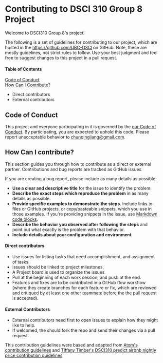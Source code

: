 # Contributing to DSCI 310 Group 8 Project

Welcome to DSCI310 Group 8's project! 

The following is a set of guidelines for contributing to our project, which are hosted in the https://github.com/UBC-DSCI on GitHub. Note, these are mostly guidelines, not strict rules to follow. Use your best judgment and feel free to suggest changes to this project in a pull request.

#### Table of Contents

[Code of Conduct](#code-of-conduct)  
[How Can I Contribute?](#how-can-i-contribute)  
 - Direct contributors  
 - External contributors  


## Code of Conduct
This project and everyone participating in it is governed by the [our Code of Conduct](https://github.com/DSCI-310/DSCI-310-Group-8/blob/main/CODE_OF_CONDUCT.MD). By participating, you are expected to uphold this code. Please report unacceptable behavior to [chunqingliang@gmail.com](chunqingliang@gmail.com).

## How Can I contribute?
This section guides you through how to contribute as a direct or external partner. Contributions and bug reports are tracked as GitHub issues.

If you are creating a bug report, please include as many details as possible: 

* **Use a clear and descriptive title** for the issue to identify the problem.  
* **Describe the exact steps which reproduce the problem** in as many details as possible.   
* **Provide specific examples to demonstrate the steps**. Include links to files or GitHub projects, or copy/pasteable snippets, which you use in those examples. If you're providing snippets in the issue, use [Markdown code blocks](https://help.github.com/articles/markdown-basics/#multiple-lines).
* **Describe the behavior you observed after following the steps** and point out what exactly is the problem with that behavior.  
* **Include details about your configuration and environment**  

#### Direct contributors  
* Use issues for listing tasks that need accomplishment, and assignment of tasks.
* Issues should be linked to project milestones.
* A Project board is used to organize the issues.
* Pull at the beginning of each work session, and push at the end.  
* Features and fixes are to be contributed in a GitHub flow workflow (where they create branches for each feature or fix, which are reviewed and critiqued by at least one other teammate before the the pull request is accepted).


#### External Contributors
* External contributors need first to open issues to explain how they might like to help.
* If welcomed, the should fork the repo and send their changes via a pull request.

This contribution guidelines were based and adapted from [Atom's contribution guidelines](https://github.com/atom/atom/edit/master/CONTRIBUTING.md) and
[Tiffany Timber's DSCI310 predict airbnb nightly price contribution guidelines](https://github.com/UBC-DSCI/predict-airbnb-nightly-price/blob/main/CONTRIBUTING.md)


